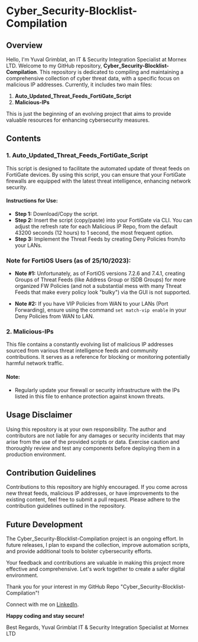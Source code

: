 # Cyber_Security-Blocklist-Compilation

## Overview

Hello, I'm Yuval Grimblat, an IT & Security Integration Specialist at Mornex LTD. Welcome to my GitHub repository, **Cyber_Security-Blocklist-Compilation**. This repository is dedicated to compiling and maintaining a comprehensive collection of cyber threat data, with a specific focus on malicious IP addresses. Currently, it includes two main files:

1. **Auto_Updated_Threat_Feeds_FortiGate_Script**
2. **Malicious-IPs**

This is just the beginning of an evolving project that aims to provide valuable resources for enhancing cybersecurity measures.

## Contents

### 1. Auto_Updated_Threat_Feeds_FortiGate_Script

This script is designed to facilitate the automated update of threat feeds on FortiGate devices. By using this script, you can ensure that your FortiGate firewalls are equipped with the latest threat intelligence, enhancing network security.

#### Instructions for Use:
- **Step 1:** Download/Copy the script.
- **Step 2:** Insert the script (copy/paste) into your FortiGate via CLI. You can adjust the refresh rate for each Malicious IP Repo, from the default 43200 seconds (12 hours) to 1 second, the most frequent option.
- **Step 3:** Implement the Threat Feeds by creating Deny Policies from/to your LANs.

### Note for FortiOS Users (as of 25/10/2023):
- **Note #1:** Unfortunately, as of FortiOS versions 7.2.6 and 7.4.1, creating Groups of Threat Feeds (like Address Group or ISDB Groups) for more organized FW Policies (and not a substantial mess with many Threat Feeds that make every policy look "bulky") via the GUI is not supported.

- **Note #2:** If you have VIP Policies from WAN to your LANs (Port Forwarding), ensure using the command `set match-vip enable` in your Deny Policies from WAN to LAN.

### 2. Malicious-IPs

This file contains a constantly evolving list of malicious IP addresses sourced from various threat intelligence feeds and community contributions. It serves as a reference for blocking or monitoring potentially harmful network traffic.

#### Note:
- Regularly update your firewall or security infrastructure with the IPs listed in this file to enhance protection against known threats.

## Usage Disclaimer

Using this repository is at your own responsibility. The author and contributors are not liable for any damages or security incidents that may arise from the use of the provided scripts or data. Exercise caution and thoroughly review and test any components before deploying them in a production environment.

## Contribution Guidelines

Contributions to this repository are highly encouraged. If you come across new threat feeds, malicious IP addresses, or have improvements to the existing content, feel free to submit a pull request. Please adhere to the contribution guidelines outlined in the repository.

## Future Development

The Cyber_Security-Blocklist-Compilation project is an ongoing effort. In future releases, I plan to expand the collection, improve automation scripts, and provide additional tools to bolster cybersecurity efforts.

Your feedback and contributions are valuable in making this project more effective and comprehensive. Let's work together to create a safer digital environment.

Thank you for your interest in my GitHub Repo "Cyber_Security-Blocklist-Compilation"!

Connect with me on [LinkedIn](https://www.linkedin.com/in/yuvalgrimblat/).

**Happy coding and stay secure!**

Best Regards,
Yuval Grimblat
IT & Security Integration Specialist at Mornex LTD
